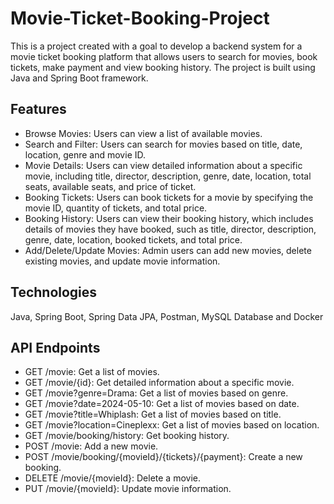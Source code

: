 # Movie-Ticket-Booking-Project
This is a project created with a goal to develop a backend system for a movie ticket booking platform that allows users to search for movies, book tickets, make payment and view booking history. The project is built using Java and Spring Boot framework.

## Features
* Browse Movies: Users can view a list of available movies.
* Search and Filter: Users can search for movies based on title, date, location, genre and movie ID.
* Movie Details: Users can view detailed information about a specific movie, including title, director, description, genre, date, location, total seats, available seats, and price of ticket.
* Booking Tickets: Users can book tickets for a movie by specifying the movie ID, quantity of tickets, and total price.
* Booking History: Users can view their booking history, which includes details of movies they have booked, such as title, director, description, genre, date, location, booked tickets, and total price.
* Add/Delete/Update Movies: Admin users can add new movies, delete existing movies, and update movie information.

## Technologies
Java,
Spring Boot,
Spring Data JPA,
Postman, 
MySQL Database and
Docker

## API Endpoints
* GET /movie: Get a list of movies.
* GET /movie/{id}: Get detailed information about a specific movie.
* GET /movie?genre=Drama: Get a list of movies based on genre.
* GET /movie?date=2024-05-10: Get a list of movies based on date.
* GET /movie?title=Whiplash: Get a list of movies based on title.
* GET /movie?location=Cineplexx: Get a list of movies based on location.
* GET /movie/booking/history: Get booking history.
* POST /movie: Add a new movie.
* POST /movie/booking/{movieId}/{tickets}/{payment}: Create a new booking.
* DELETE /movie/{movieId}: Delete a movie.
* PUT /movie/{movieId}: Update movie information.
